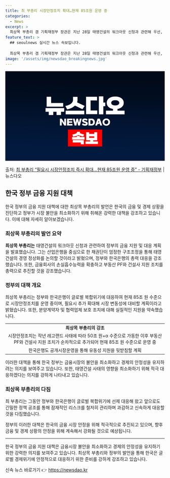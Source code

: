 ```yaml
---
title: 최 부총리 시장안정조치 확대…현재 85조원 운영 중
categories:
  - News
excerpt: >
  최상목 부총리 겸 기획재정부 장관은 지난 28일 태영건설의 워크아웃 신청과 관련해 우선, 금융시장 안정에 만…
feature_text: >
  ## seoulnews 실시간 뉴스 속보입니다.

  최상목 부총리 겸 기획재정부 장관은 지난 28일 태영건설의 워크아웃 신청과 관련해 우선, 금융시장 안정에 만…
image: '/assets/img/newsdao_breakingnews.jpg'
---
```


![뉴스다오 속보](/assets/img/newsdao_breakingnews.jpg)

<p>출처: <a href="https://newsdao.kr/2897" rel="dofollow">최 부총리 “필요시 시장안정조치 즉시 확대…현재 85조원 운영 중” - 기획재정부</a> | 뉴스다오</p>

<h2 data-ke-size="size26">한국 정부 금융 지원 대책</h2>
<p data-ke-size="size16">한국 정부의 금융 지원 대책에 대한 최상목 부총리의 발언은 한국의 금융 및 경제 상황을 진단하고 정부가 시장 불안을 최소화하기 위해 취해온 강력한 대책을 강조하고 있습니다. 이에 대해 자세히 알아보겠습니다.</p>

<h3><b>최상목 부총리의 발언 요약</b></h3>
<p data-ke-size="size16"><b>최상목 부총리는</b> 태영건설의 워크아웃 신청과 관련하여 정부의 금융 지원 및 대응 계획을 발표했습니다. 그는 산업은행을 중심으로 한 채권단이 엄정한 구조조정을 통해 태영건설의 경영 정상화를 논의할 것이라고 밝혔으며, 정부와 한국은행의 총력 대응을 강조했습니다. 또한, 금융회사의 손실흡수능력을 확충하고 부동산 PF와 건설사 지원 조치를 총력으로 추진할 것을 강조했습니다.</p>

<h3><b>정부의 대책 개요</b></h3>
<p data-ke-size="size16">최상목 부총리는 정부와 한국은행이 글로벌 복합위기에 대응하여 현재 85조 원 수준으로 시장안정조치를 운영 중이며, 필요시 추가 확대해 시장 변동성에 대비할 계획이라고 밝혔습니다. 또한, 분양계약자 및 협력업체 보호 조치에 대해 실질적인 지원을 약속했습니다.</p>

<table>
  <tr>
    <td style="text-align: center; height: 17px;"><b>최상목 부총리의 강조</b></td>
  </tr>
  <tr>
    <td style="text-align: center; height: 17px;">시장안정조치는 작년 레고랜드 사태에 따라 50조 원+α 수준으로 가동한 이후 부동산 PF와 건설사 지원 조치가 순차적으로 추가되어 현재 85조 원 수준으로 운영 중</td>
  </tr>
  <tr>
    <td style="text-align: center; height: 17px;">한국은행도 공개시장운영을 통해 유동성 지원을 뒷받침할 계획</td>
  </tr>
</table>

<p data-ke-size="size16">이러한 대책을 통해 한국 정부는 금융시장의 불안을 최소화하고 경제의 안정성을 유지하려는 의지를 보여주고 있습니다. 또한, 태영건설 사태의 영향을 최소화하기 위해 적극 대응하겠다는 의지를 강하게 나타내고 있습니다.</p>

<h3><b>최상목 부총리의 다짐</b></h3>
<p data-ke-size="size16">최 부총리는 그동안 정부와 한국은행이 글로벌 복합위기에 선제 대응해 왔고 앞으로도 긴밀한 정책 공조를 통해 잠재적인 리스크를 철저히 관리하며 과감하고 신속하게 대응할 것을 다짐했습니다.</p>

<p data-ke-size="size16">정부의 이러한 대책은 한국의 금융 시장 안정을 위해 적극적으로 추진되고 있으며, 향후 금융 및 경제 상황의 안정을 위해 계속해서 강화될 것으로 예상됩니다.</p>

<hr>

<p data-ke-size="size16">한국 정부의 금융 지원 대책은 금융시장 불안을 최소화하고 경제의 안정성을 유지하기 위한 강력한 의지를 보여주고 있습니다. 최상목 부총리와 정부의 발언을 통해 한국은 글로벌 경제위기에 안정적으로 대응하기 위한 준비를 강하게 강조하고 있습니다.</p> 

신속 뉴스 바로가기 👉 <a href="https://newsdao.kr" rel="dofollow">https://newsdao.kr</a>


